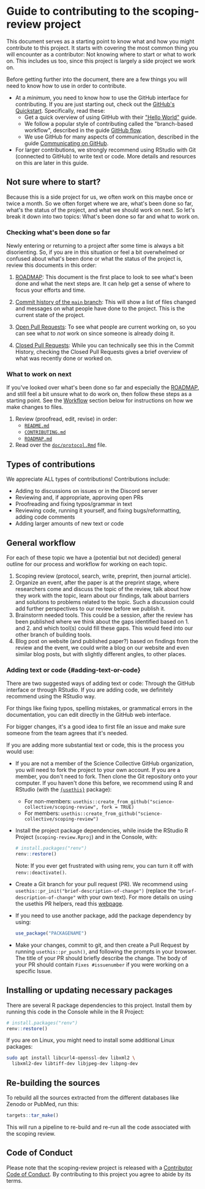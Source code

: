 # Guide to contributing to the scoping-review project

This document serves as a starting point to know what and how you might
contribute to this project. It starts with covering the most common
thing you will encounter as a contributor: Not knowing where to start or
what to work on. This includes us too, since this project is largely a
side project we work on.

<!-- TODO: Eventually convert this over into its own generic document that other files can refer to? -->

Before getting further into the document, there are a few things you
will need to know how to use in order to contribute.

-   At a *minimum*, you need to know how to use the GitHub interface for
    contributing. If you are just starting out, check out the [GitHub's
    Quickstart](https://docs.github.com/en/get-started/quickstart).
    Specifically, read these:
    -   Get a quick overview of using GitHub with their ["Hello
        World"](https://docs.github.com/en/get-started/quickstart/hello-world)
        guide.
    -   We follow a popular style of contributing called the
        "branch-based workflow", described in the guide [GitHub
        flow](https://docs.github.com/en/get-started/quickstart/github-flow).
    -   We use GitHub for many aspects of communication, described in
        the guide [Communicating on
        GitHub](https://docs.github.com/en/get-started/quickstart/communicating-on-github).
-   For larger contributions, we strongly recommend using RStudio with
    Git (connected to GitHub) to write text or code. More details and
    resources on this are later in this guide.

## Not sure where to start?

Because this is a side project for us, we often work on this maybe once
or twice a month. So we often forget where we are, what's been done so
far, what's the status of the project, and what we should work on next.
So let's break it down into two topics: What's been done so far and what
to work on.

### Checking what's been done so far

Newly entering or returning to a project after some time is always a bit
disorienting. So, if you are in this situation or feel a bit overwhelmed
or confused about what's been done or what the status of the project is,
review this documents in this order:

1.  [ROADMAP](ROADMAP.md): This document is the first place to look to
    see what's been done and what the next steps are. It can help get a
    sense of where to focus your efforts and time.

2.  [Commit history of the `main`
    branch](https://github.com/science-collective/scoping-review/commits/main):
    This will show a list of files changed and messages on what people
    have done to the project. This is the current state of the project.

3.  [Open Pull
    Requests](https://github.com/science-collective/scoping-review/pulls):
    To see what people are current working on, so you can see what to
    *not* work on since someone is already doing it.

4.  [Closed Pull
    Requests](https://github.com/science-collective/scoping-review/pulls?q=is%3Apr+is%3Aclosed):
    While you can technically see this in the Commit History, checking
    the Closed Pull Requests gives a brief overview of what was recently
    done or worked on.

### What to work on next

If you've looked over what's been done so far and especially the
[ROADMAP](ROADMAP.md), and still feel a bit unsure what to do work on,
then follow these steps as a starting point. See the
[Workflow](#adding-text-or-code) section below for instructions on how
we make changes to files.

1.  Review (proofread, edit, revise) in order:
    -   [`README.md`](README.md)
    -   [`CONTRIBUTING.md`](CONTRIBUTING.md)
    -   [`ROADMAP.md`](ROADMAP.md)
2.  Read over the [`doc/protocol.Rmd`](doc/protocol.Rmd) file.

## Types of contributions

We appreciate ALL types of contributions! Contributions include:

-   Adding to discussions on issues or in the Discord server
-   Reviewing and, if appropriate, approving open PRs
-   Proofreading and fixing typos/grammar in text
-   Reviewing code, running it yourself, and fixing bugs/reformatting,
    adding code comments
-   Adding larger amounts of new text or code

## General workflow

For each of these topic we have a (potential but not decided) general
outline for our process and workflow for working on each topic.

1.  Scoping review (protocol, search, write, preprint, then journal
    article).
2.  Organize an event, after the paper is at the preprint stage, where
    researchers come and discuss the topic of the review, talk about how
    they work with the topic, learn about our findings, talk about
    barriers and solutions to problems related to the topic. Such a
    discussion could add further perspectives to our review before we
    publish it.
3.  Brainstorm needed tools. This could be a session, after the review
    has been published where we think about the gaps identified based
    on 1. and 2. and which tool(s) could fill these gaps. This would
    feed into our other branch of building tools.
4.  Blog post on website (and published paper?) based on findings from
    the review and the event, we could write a blog on our website and
    even similar blog posts, but with slightly different angles, to
    other places.

### Adding text or code {#adding-text-or-code}

There are two suggested ways of adding text or code: Through the GitHub
interface or through RStudio. If you are adding code, we definitely
recommend using the RStudio way.

For things like fixing typos, spelling mistakes, or grammatical errors
in the documentation, you can edit directly in the GitHub web interface.

For bigger changes, it's a good idea to first file an issue and make
sure someone from the team agrees that it's needed.

If you are adding more substantial text or code, this is the process you
would use:

-   If you are not a member of the Science Collective GitHub
    organization, you will need to fork the project to your own account.
    If you are a member, you don't need to fork. Then clone the Git
    repository onto your computer. If you haven't done this before, we
    recommend using R and RStudio (with the
    [`{usethis}`](https://usethis.r-lib.org) package):

    -   For non-members:
        `usethis::create_from_github("science-collective/scoping-review", fork = TRUE)`
    -   For members:
        `usethis::create_from_github("science-collective/scoping-review")`

-   Install the project package dependencies, while inside the RStudio R
    Project (`scoping-review.Rproj`) and in the Console, with:

    ``` r
    # install.packages("renv")
    renv::restore()
    ```

    Note: If you ever get frustrated with using renv, you can turn it
    off with `renv::deactivate()`.

-   Create a Git branch for your pull request (PR). We recommend using
    `usethis::pr_init("brief-description-of-change")` (replace the
    `"brief-description-of-change"` with your own text). For more
    details on using the usethis PR helpers, read this
    [webpage](https://usethis.r-lib.org/articles/pr-functions.html).

-   If you need to use another package, add the package dependency by
    using:

    ``` r
    use_package("PACKAGENAME")
    ```

-   Make your changes, commit to git, and then create a Pull Request by
    running `usethis::pr_push()`, and following the prompts in your
    browser. The title of your PR should briefly describe the change.
    The body of your PR should contain `Fixes #issuenumber` if you were
    working on a specific Issue.

## Installing or updating necessary packages

There are several R package dependencies to this project. Install them
by running this code in the Console while in the R Project:

``` r
# install.packages("renv")
renv::restore()
```

If you are on Linux, you might need to install some additional Linux
packages:

``` bash
sudo apt install libcurl4-openssl-dev libxml2 \
  libxml2-dev libtiff-dev libjpeg-dev libpng-dev
```

## Re-building the sources

To rebuild all the sources extracted from the different databases like
Zenodo or PubMed, run this:

``` r
targets::tar_make()
```

This will run a pipeline to re-build and re-run all the code associated
with the scoping review.

## Code of Conduct

Please note that the scoping-review project is released with a
[Contributor Code of Conduct](CODE_OF_CONDUCT.md). By contributing to
this project you agree to abide by its terms.
